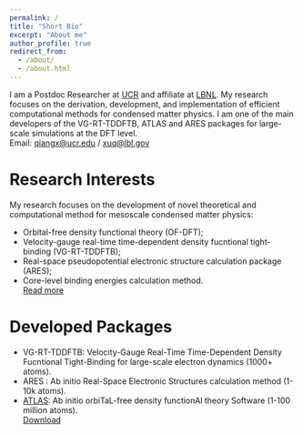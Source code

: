 ```yaml
---
permalink: /
title: "Short Bio"
excerpt: "About me"
author_profile: true
redirect_from: 
  - /about/
  - /about.html
---
```


I am a Postdoc Researcher at [UCR](https://www.ucr.edu/) and affiliate at [LBNL](https://www.lbl.gov). My research focuses on the derivation, development, and implementation of efficient computational methods for condensed matter physics. I am one of the main developers of the VG-RT-TDDFTB, ATLAS and ARES packages for large-scale simulations at the DFT level.  
Email: <qiangx@ucr.edu> / <xuq@lbl.gov>

Research Interests
======

My research focuses on the development of novel theoretical and computational method for mesoscale condensed matter physics:
* Orbital-free density functional theory (OF-DFT);
* Velocity-gauge real-time time-dependent density fucntional tight-binding (VG-RT-TDDFTB);
* Real-space pseudopotential electronic structure calculation package (ARES);
* Core-level binding energies calculation method.  
[Read more](https://xqjlu.github.io/research/)

Developed Packages
======

* VG-RT-TDDFTB: Velocity-Gauge Real-Time Time-Dependent Density Fucntional Tight-Binding for large-scale electron dynamics (1000+ atoms).
* ARES : Ab initio Real-Space Electronic Structures calculation method (1-10k atoms).
* [ATLAS](http://atlas-ch.cn/): Ab initio orbiTaL-free density functionAl theory Software (1-100 million atoms).  
[Download](https://xqjlu.github.io/software/)
